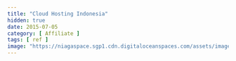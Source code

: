 ```yaml
---
title: "Cloud Hosting Indonesia"
hidden: true
date: 2015-07-05
category: [ Affiliate ]
tags: [ ref ]
image: "https://niagaspace.sgp1.cdn.digitaloceanspaces.com/assets/images/affiliasi/banner/ads-persona-offline-to-online-business-cloud-hosting-affiliate-300-x-250.png"
---
```

<script>
//<![CDATA[
if(self.location==top.location) top.location.replace('https://panel.niagahoster.co.id/ref/71031' );
//]]>
</script>
